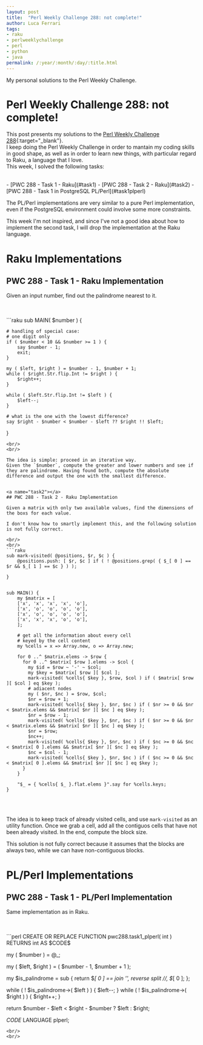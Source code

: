 ```yaml
---
layout: post
title:  "Perl Weekly Challenge 288: not complete!"
author: Luca Ferrari
tags:
- raku
- perlweeklychallenge
- perl
- python
- java
permalink: /:year/:month/:day/:title.html
---
```

My personal solutions to the Perl Weekly Challenge.

# Perl Weekly Challenge 288: not complete!

This post presents my solutions to the [Perl Weekly Challenge 288](https://perlweeklychallenge.org/blog/perl-weekly-challenge-288/){:target="_blank"}.
<br/>
I keep doing the Perl Weekly Challenge in order to mantain my coding skills in good shape, as well as in order to learn new things, with particular regard to Raku, a language that I love.
<br/>
This week, I solved the following tasks:

<br/>
- [PWC 288 - Task 1 - Raku](#task1)
- [PWC 288 - Task 2 - Raku](#task2)
- [PWC 288 - Task 1 in PostgreSQL PL/Perl](#task1plperl)


The PL/Perl implementations are very similar to a pure Perl implementation, even if the PostgreSQL environment could involve some more constraints.

This week I'm not inspired, and since I've not a good idea about how to implement the second task, I will drop the implementation at the Raku language.

# Raku Implementations

<a name="task1"></a>
## PWC 288 - Task 1 - Raku Implementation


Given an input number, find out the palindrome nearest to it.


<br/>
<br/>
```raku
sub MAIN( $number ) {

    # handling of special case:
    # one digit only
    if ( $number < 10 && $number >= 1 ) {
		say $number - 1;
		exit;
    }

    my ( $left, $right ) = $number - 1, $number + 1;
    while ( $right.Str.flip.Int != $right ) {
		$right++;
    }

    while ( $left.Str.flip.Int != $left ) {
		$left--;
    }

    # what is the one with the lowest difference?
    say $right - $number < $number - $left ?? $right !! $left;
}

```
<br/>
<br/>

The idea is simple: proceed in an iterative way.
Given the `$number`, compute the greater and lower numbers and see if they are palindrome. Having found both, compute the absolute difference and output the one with the smallest difference.


<a name="task2"></a>
## PWC 288 - Task 2 - Raku Implementation

Given a matrix with only two available values, find the dimensions of the boxs for each value.

I don't know how to smartly implement this, and the following solution is not fully correct.

<br/>
<br/>
```raku
sub mark-visited( @positions, $r, $c ) {
    @positions.push: [ $r, $c ] if ( ! @positions.grep( { $_[ 0 ] == $r && $_[ 1 ] == $c } ) );

}


sub MAIN() {
    my $matrix = [
	['x', 'x', 'x', 'x', 'o'],
	['x', 'o', 'o', 'o', 'o'],
	['x', 'o', 'o', 'o', 'o'],
	['x', 'x', 'x', 'o', 'o'],
    ];

    # get all the information about every cell
    # keyed by the cell content
    my %cells = x => Array.new, o => Array.new;

    for 0 ..^ $matrix.elems -> $row {
	  for 0 ..^ $matrix[ $row ].elems -> $col {
	    my $id = $row ~ '-' ~ $col;
	    my $key = $matrix[ $row ][ $col ];
	    mark-visited( %cells{ $key }, $row, $col ) if ( $matrix[ $row ][ $col ] eq $key );
	    # adiacent nodes
	    my ( $nr, $nc ) = $row, $col;
	    $nr = $row + 1;
	    mark-visited( %cells{ $key }, $nr, $nc ) if ( $nr >= 0 && $nr < $matrix.elems && $matrix[ $nr ][ $nc ] eq $key );
	    $nr = $row - 1;
	    mark-visited( %cells{ $key }, $nr, $nc ) if ( $nr >= 0 && $nr < $matrix.elems && $matrix[ $nr ][ $nc ] eq $key );
	    $nr = $row;
	    $nc++;
	    mark-visited( %cells{ $key }, $nr, $nc ) if ( $nc >= 0 && $nc < $matrix[ 0 ].elems && $matrix[ $nr ][ $nc ] eq $key );
	    $nc = $col - 1;
	    mark-visited( %cells{ $key }, $nr, $nc ) if ( $nc >= 0 && $nc < $matrix[ 0 ].elems && $matrix[ $nr ][ $nc ] eq $key );
	  }
    }

    "$_ = { %cells{ $_ }.flat.elems }".say for %cells.keys;
}

```
<br/>
<br/>


The idea is to keep track of already visited cells, and use `mark-visited` as an utility function. Once we grab a cell, add all the contiguos cells that have not been already visited.
In the end, compute the block size.

This solution is not fully correct because it assumes that the blocks are always two, while we can have non-contiguous blocks.

# PL/Perl Implementations


<a name="task1plperl"></a>
## PWC 288 - Task 1 - PL/Perl Implementation

Same implementation as in Raku.

<br/>
<br/>
```perl
CREATE OR REPLACE FUNCTION
pwc288.task1_plperl( int )
RETURNS int
AS $CODE$

   my ( $number ) = @_;

   my ( $left, $right ) = ( $number - 1, $number + 1 );

   my $is_palindrome = sub {
      return $_[ 0 ] == join '', reverse split //, $_[ 0 ];
   };

   while ( ! $is_palindrome->( $left ) )  { $left--; }
   while ( ! $is_palindrome->( $right ) ) { $right++; }

   return $number - $left < $right - $number
          ? $left
	  : $right;

$CODE$
LANGUAGE plperl;

```
<br/>
<br/>

